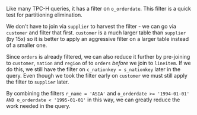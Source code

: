 ﻿Like many TPC-H queries, it has a filter on `o_orderdate`.
This filter is a quick test for partitioning elimination.

We don't have to join via `supplier` to harvest the filter - we can go via `customer`
and filter that first.
`customer` is a much larger table than `supplier` (by 15x) so it is better to apply an aggressive filter on a larger
table instead of a smaller one.

Since `orders` is already filtered, we can also reduce it further by pre-joining to `customer`, `nation` and `region`
of to `orders` *before* we join to `lineitem`.
If we do this, we still have the filter on `c_nationkey = s_nationkey` later in the query.
Even though we took the filter early on `customer` we must still apply the filter to `supplier` later.

By combining the filters `r_name = 'ASIA'`  and `o_orderdate >= '1994-01-01' AND o_orderdate < '1995-01-01'`
in this way, we can greatly reduce the work needed in the query.